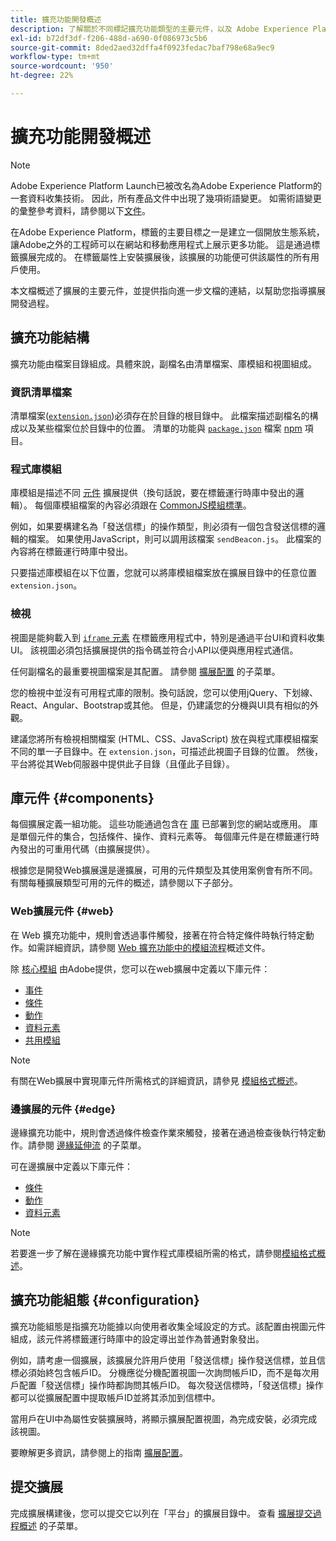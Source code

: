 ```yaml
---
title: 擴充功能開發概述
description: 了解關於不同標記擴充功能類型的主要元件，以及 Adobe Experience Platform 中的擴充功能開發程序。
exl-id: b72df3df-f206-488d-a690-0f086973c5b6
source-git-commit: 8ded2aed32dffa4f0923fedac7baf798e68a9ec9
workflow-type: tm+mt
source-wordcount: '950'
ht-degree: 22%

---
```


# 擴充功能開發概述

>[!NOTE]
>
>Adobe Experience Platform Launch已被改名為Adobe Experience Platform的一套資料收集技術。 因此，所有產品文件中出現了幾項術語變更。 如需術語變更的彙整參考資料，請參閱以下[文件](../term-updates.md)。

在Adobe Experience Platform，標籤的主要目標之一是建立一個開放生態系統，讓Adobe之外的工程師可以在網站和移動應用程式上展示更多功能。 這是通過標籤擴展完成的。 在標籤屬性上安裝擴展後，該擴展的功能便可供該屬性的所有用戶使用。

本文檔概述了擴展的主要元件，並提供指向進一步文檔的連結，以幫助您指導擴展開發過程。

## 擴充功能結構

擴充功能由檔案目錄組成。具體來說，副檔名由清單檔案、庫模組和視圖組成。

### 資訊清單檔案

清單檔案([`extension.json`](./manifest.md))必須存在於目錄的根目錄中。 此檔案描述副檔名的構成以及某些檔案位於目錄中的位置。 清單的功能與 [`package.json`](https://docs.npmjs.com/files/package.json) 檔案 [npm](https://www.npmjs.com/) 項目。

### 程式庫模組

庫模組是描述不同 [元件](#components) 擴展提供（換句話說，要在標籤運行時庫中發出的邏輯）。 每個庫模組檔案的內容必須跟在 [CommonJS模組標準](https://nodejs.org/api/modules.html#modules-commonjs-modules)。

例如，如果要構建名為「發送信標」的操作類型，則必須有一個包含發送信標的邏輯的檔案。 如果使用JavaScript，則可以調用該檔案 `sendBeacon.js`。 此檔案的內容將在標籤運行時庫中發出。

只要描述庫模組在以下位置，您就可以將庫模組檔案放在擴展目錄中的任意位置 `extension.json`。

### 檢視

視圖是能夠載入到 [`iframe` 元素](https://developer.mozilla.org/zh-TW/docs/Web/HTML/Element/iframe) 在標籤應用程式中，特別是通過平台UI和資料收集UI。 該視圖必須包括擴展提供的指令碼並符合小API以便與應用程式通信。

任何副檔名的最重要視圖檔案是其配置。 請參閱 [擴展配置](#configuration) 的子菜單。

您的檢視中並沒有可用程式庫的限制。換句話說，您可以使用jQuery、下划線、React、Angular、Bootstrap或其他。 但是，仍建議您的分機與UI具有相似的外觀。

建議您將所有檢視相關檔案 (HTML、CSS、JavaScript) 放在與程式庫模組檔案不同的單一子目錄中。在 `extension.json`，可描述此視圖子目錄的位置。 然後，平台將從其Web伺服器中提供此子目錄（且僅此子目錄）。

## 庫元件 {#components}

每個擴展定義一組功能。 這些功能通過包含在 [庫](../ui/publishing/libraries.md) 已部署到您的網站或應用。 庫是單個元件的集合，包括條件、操作、資料元素等。 每個庫元件是在標籤運行時內發出的可重用代碼（由擴展提供）。

根據您是開發Web擴展還是邊擴展，可用的元件類型及其使用案例會有所不同。 有關每種擴展類型可用的元件的概述，請參閱以下子部分。

### Web擴展元件 {#web}

在 Web 擴充功能中，規則會透過事件觸發，接著在符合特定條件時執行特定動作。如需詳細資訊，請參閱 [Web 擴充功能中的模組流程](./web/flow.md)概述文件。

除 [核心模組](./web/core.md) 由Adobe提供，您可以在web擴展中定義以下庫元件：

* [事件](./web/event-types.md)
* [條件](./web/condition-types.md)
* [動作](./web/action-types.md)
* [資料元素](./web/data-element-types.md)
* [共用模組](./web/shared.md)

>[!NOTE]
>
>有關在Web擴展中實現庫元件所需格式的詳細資訊，請參見 [模組格式概述](./web/format.md)。

### 邊擴展的元件 {#edge}

邊緣擴充功能中，規則會透過條件檢查作業來觸發，接著在通過檢查後執行特定動作。請參閱 [邊緣延伸流](./edge/flow.md) 的子菜單。

可在邊擴展中定義以下庫元件：

* [條件](./edge/condition-types.md)
* [動作](./edge/action-types.md)
* [資料元素](./edge/data-element-types.md)

>[!NOTE]
>
>若要進一步了解在邊緣擴充功能中實作程式庫模組所需的格式，請參閱[模組格式概述](./edge/format.md)。

## 擴充功能組態 {#configuration}

擴充功能組態是指擴充功能據以向使用者收集全域設定的方式。該配置由視圖元件組成，該元件將標籤運行時庫中的設定導出並作為普通對象發出。

例如，請考慮一個擴展，該擴展允許用戶使用「發送信標」操作發送信標，並且信標必須始終包含帳戶ID。 分機應從分機配置視圖一次詢問帳戶ID，而不是每次用戶配置「發送信標」操作時都詢問其帳戶ID。 每次發送信標時，「發送信標」操作都可以從擴展配置中提取帳戶ID並將其添加到信標中。

當用戶在UI中為屬性安裝擴展時，將顯示擴展配置視圖，為完成安裝，必須完成該視圖。

要瞭解更多資訊，請參閱上的指南 [擴展配置](./configuration.md)。

## 提交擴展

完成擴展構建後，您可以提交它以列在「平台」的擴展目錄中。 查看 [擴展提交過程概述](./submit/overview.md) 的子菜單。
